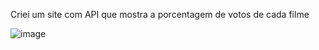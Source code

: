 Criei um site com API que mostra a porcentagem de votos de cada filme


![image](https://github.com/Laurinha-js/aula10-filmes/assets/65427284/c8d7c7c3-f436-4947-b728-cb5c9178a9c2)
